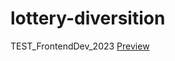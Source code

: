 # lottery-diversition
TEST_FrontendDev_2023
<a href="https://lottery-diversition.netlify.app/" target="_blank">Preview</a>
